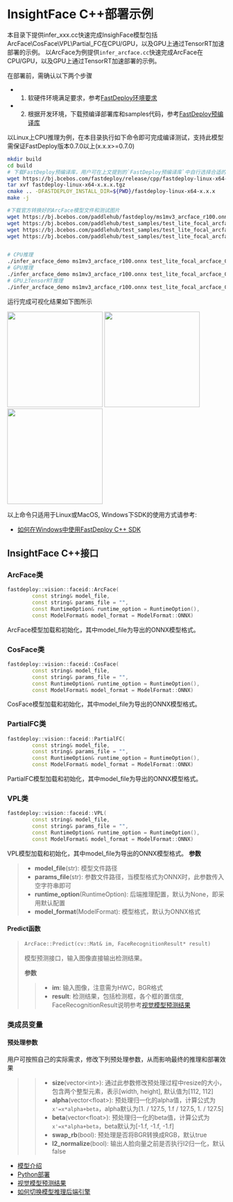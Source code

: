 # InsightFace C++部署示例
本目录下提供infer_xxx.cc快速完成InsighFace模型包括ArcFace\CosFace\VPL\Partial_FC在CPU/GPU，以及GPU上通过TensorRT加速部署的示例。
以ArcFace为例提供`infer_arcface.cc`快速完成ArcFace在CPU/GPU，以及GPU上通过TensorRT加速部署的示例。

在部署前，需确认以下两个步骤

- 1. 软硬件环境满足要求，参考[FastDeploy环境要求](../../../../../docs/cn/build_and_install/download_prebuilt_libraries.md)  
- 2. 根据开发环境，下载预编译部署库和samples代码，参考[FastDeploy预编译库](../../../../../docs/cn/build_and_install/download_prebuilt_libraries.md)

以Linux上CPU推理为例，在本目录执行如下命令即可完成编译测试，支持此模型需保证FastDeploy版本0.7.0以上(x.x.x>=0.7.0)

```bash
mkdir build
cd build
# 下载FastDeploy预编译库，用户可在上文提到的`FastDeploy预编译库`中自行选择合适的版本使用
wget https://bj.bcebos.com/fastdeploy/release/cpp/fastdeploy-linux-x64-x.x.x.tgz
tar xvf fastdeploy-linux-x64-x.x.x.tgz
cmake .. -DFASTDEPLOY_INSTALL_DIR=${PWD}/fastdeploy-linux-x64-x.x.x
make -j

#下载官方转换好的ArcFace模型文件和测试图片
wget https://bj.bcebos.com/paddlehub/fastdeploy/ms1mv3_arcface_r100.onnx
wget https://bj.bcebos.com/paddlehub/test_samples/test_lite_focal_arcface_0.JPG
wget https://bj.bcebos.com/paddlehub/test_samples/test_lite_focal_arcface_1.JPG
wget https://bj.bcebos.com/paddlehub/test_samples/test_lite_focal_arcface_2.JPG


# CPU推理
./infer_arcface_demo ms1mv3_arcface_r100.onnx test_lite_focal_arcface_0.JPG test_lite_focal_arcface_1.JPG test_lite_focal_arcface_2.JPG 0
# GPU推理
./infer_arcface_demo ms1mv3_arcface_r100.onnx test_lite_focal_arcface_0.JPG test_lite_focal_arcface_1.JPG test_lite_focal_arcface_2.JPG 1
# GPU上TensorRT推理
./infer_arcface_demo ms1mv3_arcface_r100.onnx test_lite_focal_arcface_0.JPG test_lite_focal_arcface_1.JPG test_lite_focal_arcface_2.JPG 2
```

运行完成可视化结果如下图所示

<div width="700">
<img width="220" float="left" src="https://user-images.githubusercontent.com/67993288/184321537-860bf857-0101-4e92-a74c-48e8658d838c.JPG">
<img width="220" float="left" src="https://user-images.githubusercontent.com/67993288/184322004-a551e6e4-6f47-454e-95d6-f8ba2f47b516.JPG">
<img width="220" float="left" src="https://user-images.githubusercontent.com/67993288/184321622-d9a494c3-72f3-47f1-97c5-8a2372de491f.JPG">
</div>

以上命令只适用于Linux或MacOS, Windows下SDK的使用方式请参考:  
- [如何在Windows中使用FastDeploy C++ SDK](../../../../../docs/cn/faq/use_sdk_on_windows.md)

## InsightFace C++接口

### ArcFace类

```c++
fastdeploy::vision::faceid::ArcFace(
        const string& model_file,
        const string& params_file = "",
        const RuntimeOption& runtime_option = RuntimeOption(),
        const ModelFormat& model_format = ModelFormat::ONNX)
```

ArcFace模型加载和初始化，其中model_file为导出的ONNX模型格式。

### CosFace类

```c++
fastdeploy::vision::faceid::CosFace(
        const string& model_file,
        const string& params_file = "",
        const RuntimeOption& runtime_option = RuntimeOption(),
        const ModelFormat& model_format = ModelFormat::ONNX)
```

CosFace模型加载和初始化，其中model_file为导出的ONNX模型格式。

### PartialFC类

```c++
fastdeploy::vision::faceid::PartialFC(
        const string& model_file,
        const string& params_file = "",
        const RuntimeOption& runtime_option = RuntimeOption(),
        const ModelFormat& model_format = ModelFormat::ONNX)
```

PartialFC模型加载和初始化，其中model_file为导出的ONNX模型格式。

### VPL类

```c++
fastdeploy::vision::faceid::VPL(
        const string& model_file,
        const string& params_file = "",
        const RuntimeOption& runtime_option = RuntimeOption(),
        const ModelFormat& model_format = ModelFormat::ONNX)
```

VPL模型加载和初始化，其中model_file为导出的ONNX模型格式。
**参数**

> * **model_file**(str): 模型文件路径
> * **params_file**(str): 参数文件路径，当模型格式为ONNX时，此参数传入空字符串即可
> * **runtime_option**(RuntimeOption): 后端推理配置，默认为None，即采用默认配置
> * **model_format**(ModelFormat): 模型格式，默认为ONNX格式

#### Predict函数

> ```c++
> ArcFace::Predict(cv::Mat& im, FaceRecognitionResult* result)
> ```
>
> 模型预测接口，输入图像直接输出检测结果。
>
> **参数**
>
> > * **im**: 输入图像，注意需为HWC，BGR格式
> > * **result**: 检测结果，包括检测框，各个框的置信度, FaceRecognitionResult说明参考[视觉模型预测结果](../../../../../docs/api/vision_results/)

### 类成员变量
#### 预处理参数
用户可按照自己的实际需求，修改下列预处理参数，从而影响最终的推理和部署效果


> > * **size**(vector&lt;int&gt;): 通过此参数修改预处理过程中resize的大小，包含两个整型元素，表示[width, height], 默认值为[112, 112]
> > * **alpha**(vector&lt;float&gt;): 预处理归一化的alpha值，计算公式为`x'=x*alpha+beta`，alpha默认为[1. / 127.5, 1.f / 127.5, 1. / 127.5]
> > * **beta**(vector&lt;float&gt;): 预处理归一化的beta值，计算公式为`x'=x*alpha+beta`，beta默认为[-1.f, -1.f, -1.f]
> > * **swap_rb**(bool): 预处理是否将BGR转换成RGB，默认true
> > * **l2_normalize**(bool): 输出人脸向量之前是否执行l2归一化，默认false

- [模型介绍](../../)
- [Python部署](../python)
- [视觉模型预测结果](../../../../../docs/api/vision_results/)
- [如何切换模型推理后端引擎](../../../../../docs/cn/faq/how_to_change_backend.md)
